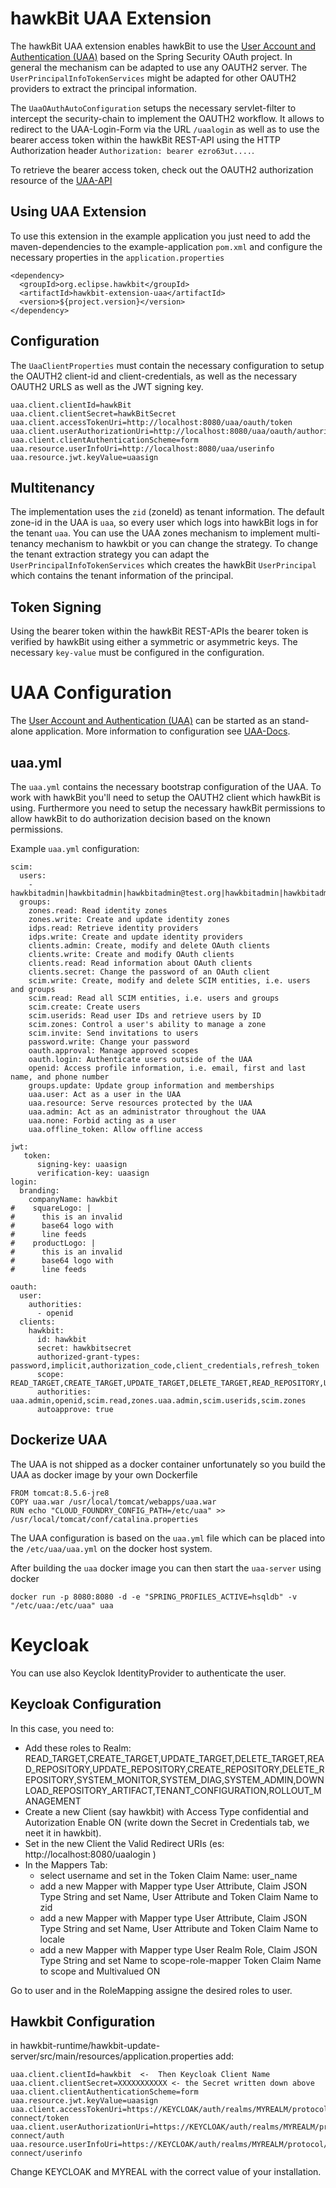 # hawkBit UAA Extension
The hawkBit UAA extension enables hawkBit to use the [User Account and Authentication (UAA)](https://github.com/cloudfoundry/uaa) based on the Spring Security OAuth project.
In general the mechanism can be adapted to use any OAUTH2 server. The `UserPrincipalInfoTokenServices` might be adapted for other OAUTH2 providers to extract the principal information.

The `UaaOAuthAutoConfiguration` setups the necessary servlet-filter to intercept the security-chain to implement the OAUTH2 workflow. It allows to redirect to the UAA-Login-Form via the URL `/uaalogin` as well as to use the bearer access token within the hawkBit REST-API using the HTTP Authorization header `Authorization: bearer ezro63ut....`.

To retrieve the bearer access token, check out the OAUTH2 authorization resource of the [UAA-API](https://github.com/cloudfoundry/uaa/blob/master/docs/UAA-APIs.rst)

## Using UAA Extension
To use this extension in the example application you just need to add the maven-dependencies to the example-application `pom.xml` and configure the necessary properties in the `application.properties`
```
<dependency>
  <groupId>org.eclipse.hawkbit</groupId>
  <artifactId>hawkbit-extension-uaa</artifactId>
  <version>${project.version}</version>
</dependency>
```

## Configuration
The `UaaClientProperties` must contain the necessary configuration to setup the OAUTH2 client-id and client-credentials, as well as the necessary OAUTH2 URLS as well as the JWT signing key.

```
uaa.client.clientId=hawkBit
uaa.client.clientSecret=hawkBitSecret
uaa.client.accessTokenUri=http://localhost:8080/uaa/oauth/token
uaa.client.userAuthorizationUri=http://localhost:8080/uaa/oauth/authorize
uaa.client.clientAuthenticationScheme=form
uaa.resource.userInfoUri=http://localhost:8080/uaa/userinfo
uaa.resource.jwt.keyValue=uaasign
```

## Multitenancy
The implementation uses the `zid` (zoneId) as tenant information. The default zone-id in the UAA is `uaa`, so every user which logs into hawkBit logs in for the tenant `uaa`. You can use the UAA zones mechanism to implement multi-tenancy mechanism to hawkbit or you can change the strategy. To change the tenant extraction strategy you can adapt the `UserPrincipalInfoTokenServices` which creates the hawkBit `UserPrincipal` which contains the tenant information of the principal. 

## Token Signing
Using the bearer token within the hawkBit REST-APIs the bearer token is verified by hawkBit using either a symmetric or asymmetric keys. The necessary `key-value` must be configured in the configuration. 

# UAA Configuration
The [User Account and Authentication (UAA)](https://github.com/cloudfoundry/uaa) can be started as an stand-alone application.
More information to configuration see [UAA-Docs](https://github.com/cloudfoundry/uaa/blob/master/docs).

## uaa.yml
The `uaa.yml` contains the necessary bootstrap configuration of the UAA. To work with hawkBit you'll need to setup the OAUTH2 client which hawkBit is using. Furthermore you need to setup the necessary hawkBit permissions to allow hawkBit to do authorization decision based on the known permissions.

Example `uaa.yml` configuration:
```
scim:
  users:
    - hawkbitadmin|hawkbitadmin|hawkbitadmin@test.org|hawkbitadmin|hawkbitadmin|uaa.admin,READ_TARGET,CREATE_TARGET,UPDATE_TARGET,DELETE_TARGET,READ_REPOSITORY,UPDATE_REPOSITORY,CREATE_REPOSITORY,DELETE_REPOSITORY,SYSTEM_MONITOR,SYSTEM_DIAG,SYSTEM_ADMIN,DOWNLOAD_REPOSITORY_ARTIFACT,TENANT_CONFIGURATION,ROLLOUT_MANAGEMENT
  groups:
    zones.read: Read identity zones
    zones.write: Create and update identity zones
    idps.read: Retrieve identity providers
    idps.write: Create and update identity providers
    clients.admin: Create, modify and delete OAuth clients
    clients.write: Create and modify OAuth clients
    clients.read: Read information about OAuth clients
    clients.secret: Change the password of an OAuth client
    scim.write: Create, modify and delete SCIM entities, i.e. users and groups
    scim.read: Read all SCIM entities, i.e. users and groups
    scim.create: Create users
    scim.userids: Read user IDs and retrieve users by ID
    scim.zones: Control a user's ability to manage a zone
    scim.invite: Send invitations to users
    password.write: Change your password
    oauth.approval: Manage approved scopes
    oauth.login: Authenticate users outside of the UAA
    openid: Access profile information, i.e. email, first and last name, and phone number
    groups.update: Update group information and memberships
    uaa.user: Act as a user in the UAA
    uaa.resource: Serve resources protected by the UAA
    uaa.admin: Act as an administrator throughout the UAA
    uaa.none: Forbid acting as a user
    uaa.offline_token: Allow offline access

jwt:
   token:
      signing-key: uaasign
      verification-key: uaasign
login:
  branding:
    companyName: hawkbit
#    squareLogo: |
#      this is an invalid
#      base64 logo with
#      line feeds
#    productLogo: |
#      this is an invalid
#      base64 logo with
#      line feeds

oauth:
  user:
    authorities:
      - openid
  clients:
    hawkbit:
      id: hawkbit
      secret: hawkbitsecret
      authorized-grant-types: password,implicit,authorization_code,client_credentials,refresh_token
      scope: READ_TARGET,CREATE_TARGET,UPDATE_TARGET,DELETE_TARGET,READ_REPOSITORY,UPDATE_REPOSITORY,CREATE_REPOSITORY,DELETE_REPOSITORY,SYSTEM_MONITOR,SYSTEM_DIAG,SYSTEM_ADMIN,DOWNLOAD_REPOSITORY_ARTIFACT,TENANT_CONFIGURATION,ROLLOUT_MANAGEMENT,openid,uaa.user,uaa.admin,password.write,scim.userids,cloud_controller.admin,scim.read,scim.write
      authorities: uaa.admin,openid,scim.read,zones.uaa.admin,scim.userids,scim.zones
      autoapprove: true 
```

## Dockerize UAA
The UAA is not shipped as a docker container unfortunately so you build the UAA as docker image by your own
Dockerfile
```
FROM tomcat:8.5.6-jre8
COPY uaa.war /usr/local/tomcat/webapps/uaa.war
RUN echo "CLOUD_FOUNDRY_CONFIG_PATH=/etc/uaa" >> /usr/local/tomcat/conf/catalina.properties
```
The UAA configuration is based on the `uaa.yml` file which can be placed into the `/etc/uaa/uaa.yml` on the docker host system.

After building the `uaa` docker image you can then start the `uaa-server` using docker
``` 
docker run -p 8080:8080 -d -e "SPRING_PROFILES_ACTIVE=hsqldb" -v "/etc/uaa:/etc/uaa" uaa
```

# Keycloak
You can use also Keyclok IdentityProvider to authenticate the user. 

## Keycloak Configuration

In this case, you need to:
  * Add these roles to Realm: READ_TARGET,CREATE_TARGET,UPDATE_TARGET,DELETE_TARGET,READ_REPOSITORY,UPDATE_REPOSITORY,CREATE_REPOSITORY,DELETE_REPOSITORY,SYSTEM_MONITOR,SYSTEM_DIAG,SYSTEM_ADMIN,DOWNLOAD_REPOSITORY_ARTIFACT,TENANT_CONFIGURATION,ROLLOUT_MANAGEMENT
* Create a new Client (say hawkbit) with Access Type confidential and Autorization Enable ON (write down the Secret in Credentials tab, we neet it in hawkbit).
* Set in the new Client the Valid Redirect URIs (es: http://localhost:8080/uaalogin )
* In the Mappers Tab:
   * select username and set in the Token Claim Name: user_name
   * add a new Mapper with Mapper type User Attribute, Claim JSON Type String and set Name, User Attribute and Token Claim Name to zid
   * add a new Mapper with Mapper type User Attribute, Claim JSON Type String and set Name, User Attribute and Token Claim Name to locale
   * add a new Mapper with Mapper type User Realm Role, Claim JSON Type String and set Name to scope-role-mapper Token Claim Name to scope and Multivalued ON
 
 Go to user and in the RoleMapping assigne the desired roles to user. 
 
## Hawkbit Configuration

in hawkbit-runtime/hawkbit-update-server/src/main/resources/application.properties add:
```
uaa.client.clientId=hawkbit  <-  Then Keycloak Client Name
uaa.client.clientSecret=XXXXXXXXXXX <- the Secret written down above
uaa.client.clientAuthenticationScheme=form
uaa.resource.jwt.keyValue=uaasign
uaa.client.accessTokenUri=https://KEYCLOAK/auth/realms/MYREALM/protocol/openid-connect/token
uaa.client.userAuthorizationUri=https://KEYCLOAK/auth/realms/MYREALM/protocol/openid-connect/auth
uaa.resource.userInfoUri=https://KEYCLOAK/auth/realms/MYREALM/protocol/openid-connect/userinfo
```
Change KEYCLOAK and MYREAL with the correct value of your installation.

 
 
 
 

